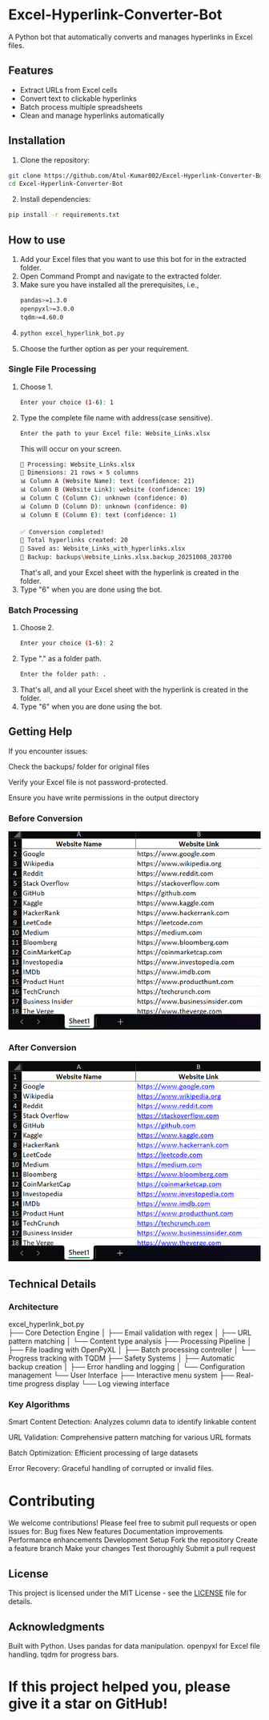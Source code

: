 # Excel-Hyperlink-Converter-Bot

A Python bot that automatically converts and manages hyperlinks in Excel files.

## Features
- Extract URLs from Excel cells
- Convert text to clickable hyperlinks
- Batch process multiple spreadsheets
- Clean and manage hyperlinks automatically

## Installation
1. Clone the repository:
```bash
git clone https://github.com/Atul-Kumar002/Excel-Hyperlink-Converter-Bot.git
cd Excel-Hyperlink-Converter-Bot
```
2. Install dependencies:
```bash
pip install -r requirements.txt
```

## How to use
1. Add your Excel files that you want to use this bot for in the extracted folder.
2. Open Command Prompt and navigate to the extracted folder.
3. Make sure you have installed all the prerequisites, i.e.,
   ```bash
   pandas>=1.3.0
   openpyxl>=3.0.0
   tqdm>=4.60.0
   ```
4. ```bash
   python excel_hyperlink_bot.py
   ```
5. Choose the further option as per your requirement.

### Single File Processing
1. Choose 1.
   ```bash
   Enter your choice (1-6): 1
   ```
2. Type the complete file name with address(case sensitive).
   ```bash
   Enter the path to your Excel file: Website_Links.xlsx
   ```
   This will occur on your screen.
   ```bash
   📁 Processing: Website_Links.xlsx
   📏 Dimensions: 21 rows × 5 columns
   📊 Column A (Website Name): text (confidence: 21)
   📊 Column B (Website Link): website (confidence: 19)
   📊 Column C (Column C): unknown (confidence: 0)
   📊 Column D (Column D): unknown (confidence: 0)
   📊 Column E (Column E): text (confidence: 1)

   ✅ Conversion completed!
   🔗 Total hyperlinks created: 20
   💾 Saved as: Website_Links_with_hyperlinks.xlsx
   📂 Backup: backups\Website_Links.xlsx.backup_20251008_203700
   ```
   That's all, and your Excel sheet with the hyperlink is created in the folder.
3. Type "6" when you are done using the bot.

### Batch Processing
1. Choose 2.
   ```bash
   Enter your choice (1-6): 2
   ```
2. Type "." as a folder path.
    ```bash
    Enter the folder path: .
    ```
3. That's all, and all your Excel sheet with the hyperlink is created in the folder.
4. Type "6" when you are done using the bot.

## Getting Help
If you encounter issues:

Check the backups/ folder for original files

Verify your Excel file is not password-protected.

Ensure you have write permissions in the output directory

### Before Conversion
![Excel with text URLs](Before.png)

### After Conversion  
![Excel with clickable hyperlinks](After.png)

## Technical Details
### Architecture
excel_hyperlink_bot.py    
├── Core Detection Engine 
│   ├── Email validation with regex 
│   ├── URL pattern matching 
│   └── Content type analysis 
├── Processing Pipeline 
│   ├── File loading with OpenPyXL 
│   ├── Batch processing controller 
│   └── Progress tracking with TQDM 
├── Safety Systems 
│   ├── Automatic backup creation 
│   ├── Error handling and logging 
│   └── Configuration management 
└── User Interface 
    ├── Interactive menu system 
    ├── Real-time progress display 
    └── Log viewing interface 
    
### Key Algorithms
Smart Content Detection: Analyzes column data to identify linkable content

URL Validation: Comprehensive pattern matching for various URL formats

Batch Optimization: Efficient processing of large datasets

Error Recovery: Graceful handling of corrupted or invalid files.

# Contributing
We welcome contributions! Please feel free to submit pull requests or open issues for:
Bug fixes
New features
Documentation improvements
Performance enhancements
Development Setup
Fork the repository
Create a feature branch
Make your changes
Test thoroughly
Submit a pull request

## License
This project is licensed under the MIT License - see the [LICENSE](LICENSE) file for details.

##  Acknowledgments
Built with Python.
Uses pandas for data manipulation.
openpyxl for Excel file handling.
tqdm for progress bars.    

 # If this project helped you, please give it a star on GitHub!

    
